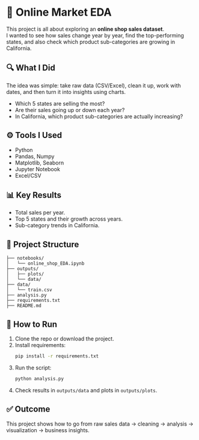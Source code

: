 # 🛒 Online Market EDA

This project is all about exploring an **online shop sales dataset**.  
I wanted to see how sales change year by year, find the top-performing states, and also check which product sub-categories are growing in California.

## 🔍 What I Did
The idea was simple: take raw data (CSV/Excel), clean it up, work with dates, and then turn it into insights using charts.

- Which 5 states are selling the most?
- Are their sales going up or down each year?
- In California, which product sub-categories are actually increasing?

## ⚙️ Tools I Used
- Python
- Pandas, Numpy
- Matplotlib, Seaborn
- Jupyter Notebook
- Excel/CSV

## 📊 Key Results
- Total sales per year.
- Top 5 states and their growth across years.
- Sub-category trends in California.

## 📂 Project Structure
```
├── notebooks/
│   └── online_shop_EDA.ipynb
├── outputs/
│   ├── plots/
│   └── data/
├── data/
│   └── train.csv
├── analysis.py
├── requirements.txt
├── README.md
```

## 🚀 How to Run
1. Clone the repo or download the project.
2. Install requirements:
   ```bash
   pip install -r requirements.txt
   ```
3. Run the script:
   ```bash
   python analysis.py
   ```
4. Check results in `outputs/data` and plots in `outputs/plots`.

## ✅ Outcome
This project shows how to go from raw sales data → cleaning → analysis → visualization → business insights.
